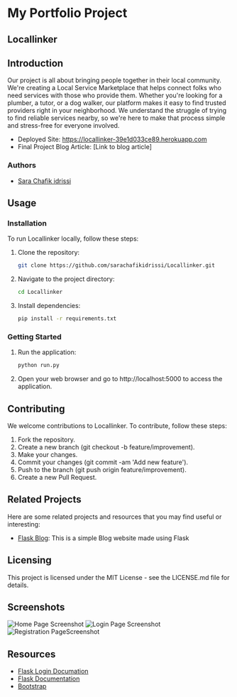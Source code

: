 # My Portfolio Project 

## Locallinker

## Introduction

Our project is all about bringing people together in their local community. We're creating a Local Service Marketplace that helps connect folks who need services with those who provide them. Whether you're looking for a plumber, a tutor, or a dog walker, our platform makes it easy to find trusted providers right in your neighborhood. We understand the struggle of trying to find reliable services nearby, so we're here to make that process simple and stress-free for everyone involved.

- Deployed Site: https://locallinker-39e1d033ce89.herokuapp.com
- Final Project Blog Article: [Link to blog article]

### Authors

- [Sara Chafik idrissi](https://www.linkedin.com/in/sara-chafik-idrissi/)


## Usage
### Installation

To run Locallinker locally, follow these steps:

1. Clone the repository:

   ```bash
   git clone https://github.com/sarachafikidrissi/Locallinker.git

2. Navigate to the project directory:
    ```bash
    cd Locallinker

3. Install dependencies:
    ```bash
    pip install -r requirements.txt

### Getting Started
1. Run the application:
    ```bash
    python run.py
2. Open your web browser and go to http://localhost:5000 to access the application.


## Contributing

We welcome contributions to Locallinker. To contribute, follow these steps:

1. Fork the repository.
2. Create a new branch (git checkout -b feature/improvement).
3. Make your changes.
4. Commit your changes (git commit -am 'Add new feature').
5. Push to the branch (git push origin feature/improvement).
6. Create a new Pull Request.

## Related Projects

Here are some related projects and resources that you may find useful or interesting:

- [Flask Blog](https://github.com/CoreyMSchafer/code_snippets/tree/master/Python/Flask_Blog): This is a simple Blog website made using Flask 


## Licensing

This project is licensed under the MIT License - see the LICENSE.md file for details.

## Screenshots

![Home Page Screenshot](screenshots/home-page.png)
![Login Page Screenshot](screenshots/login-page.png)
![Registration PageScreenshot](screenshots/registration-page.png)

## Resources

- [Flask Login Documation](https://flask-login.readthedocs.io/en/latest/)
- [Flask Documentation](https://flask.palletsprojects.com/en/3.0.x/)
- [Bootstrap](https://getbootstrap.com/docs/5.3/getting-started/introduction/)

